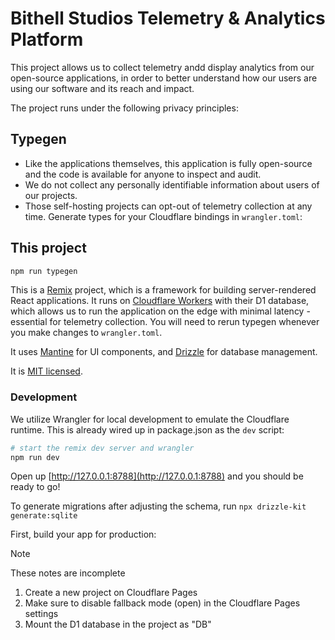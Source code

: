 # Bithell Studios Telemetry & Analytics Platform

This project allows us to collect telemetry andd display analytics from our open-source applications, in order to better understand how our users are using our software and its reach and impact.

The project runs under the following privacy principles:
## Typegen

- Like the applications themselves, this application is fully open-source and the code is available for anyone to inspect and audit.
- We do not collect any personally identifiable information about users of our projects.
- Those self-hosting projects can opt-out of telemetry collection at any time.
Generate types for your Cloudflare bindings in `wrangler.toml`:

## This project
```sh
npm run typegen
```

This is a [Remix](https://remix.run) project, which is a framework for building server-rendered React applications. It runs on [Cloudflare Workers](https://workers.cloudflare.com/) with their D1 database, which allows us to run the application on the edge with minimal latency - essential for telemetry collection.
You will need to rerun typegen whenever you make changes to `wrangler.toml`.

It uses [Mantine](https://mantine.dev/) for UI components, and [Drizzle](https://drizzle.dev/) for database management.

It is [MIT licensed](./LICENSE).

### Development

We utilize Wrangler for local development to emulate the Cloudflare runtime. This is already wired up in package.json as the `dev` script:

```sh
# start the remix dev server and wrangler
npm run dev
```

Open up [http://127.0.0.1:8788](http://127.0.0.1:8788) and you should be ready to go!

To generate migrations after adjusting the schema, run `npx drizzle-kit generate:sqlite`

First, build your app for production:

> [!NOTE]  
> These notes are incomplete

1. Create a new project on Cloudflare Pages
1. Make sure to disable fallback mode (open) in the Cloudflare Pages settings
1. Mount the D1 database in the project as "DB"
